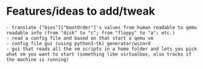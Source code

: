 # Features/ideas to add/tweak
    - translate ["bios"]["bootOrder"]'s values from human readable to qemu readable info (from "disk" to "c"; from "floppy" to "a"; etc.)
    - read a config file and based on that start a qemu vm
    - config file gui (using python3-tk) generator/wizard
    - gui that reads all the vm scripts in a home folder and lets you pick what vm you want to start (something like virtualbox, also tracks if the machine is running)